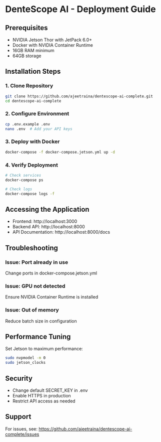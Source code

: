 # DenteScope AI - Deployment Guide

## Prerequisites

- NVIDIA Jetson Thor with JetPack 6.0+
- Docker with NVIDIA Container Runtime
- 16GB RAM minimum
- 64GB storage

## Installation Steps

### 1. Clone Repository
```bash
git clone https://github.com/ajeetraina/dentescope-ai-complete.git
cd dentescope-ai-complete
```

### 2. Configure Environment
```bash
cp .env.example .env
nano .env  # Add your API keys
```

### 3. Deploy with Docker
```bash
docker-compose -f docker-compose.jetson.yml up -d
```

### 4. Verify Deployment
```bash
# Check services
docker-compose ps

# Check logs
docker-compose logs -f
```

## Accessing the Application

- Frontend: http://localhost:3000
- Backend API: http://localhost:8000
- API Documentation: http://localhost:8000/docs

## Troubleshooting

### Issue: Port already in use
Change ports in docker-compose.jetson.yml

### Issue: GPU not detected
Ensure NVIDIA Container Runtime is installed

### Issue: Out of memory
Reduce batch size in configuration

## Performance Tuning

Set Jetson to maximum performance:
```bash
sudo nvpmodel -m 0
sudo jetson_clocks
```

## Security

- Change default SECRET_KEY in .env
- Enable HTTPS in production
- Restrict API access as needed

## Support

For issues, see: https://github.com/ajeetraina/dentescope-ai-complete/issues
